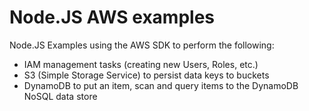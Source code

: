 # Node.JS AWS examples
Node.JS Examples using the AWS SDK to perform the following:
- IAM management tasks (creating new Users, Roles, etc.)
- S3 (Simple Storage Service) to persist data keys to buckets
- DynamoDB to put an item, scan and query items to the DynamoDB NoSQL data store
